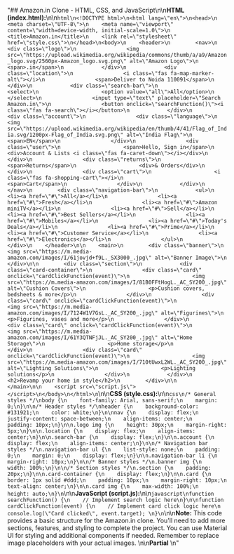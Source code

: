 "## Amazon.in Clone - HTML, CSS, and JavaScript\n\n**HTML (index.html):**\n\n```html\n<!DOCTYPE html>\n<html lang=\"en\">\n<head>\n    <meta charset=\"UTF-8\">\n    <meta name=\"viewport\" content=\"width=device-width, initial-scale=1.0\">\n    <title>Amazon.in</title>\n    <link rel=\"stylesheet\" href=\"style.css\">\n</head>\n<body>\n    <header>\n        <nav>\n            <div class=\"logo\">\n                <img src=\"https://upload.wikimedia.org/wikipedia/commons/thumb/a/a9/Amazon_logo.svg/2560px-Amazon_logo.svg.png\" alt=\"Amazon Logo\">\n                <span>.in</span>\n            </div>\n            <div class=\"location\">\n                <i class=\"fas fa-map-marker-alt\"></i>\n                <span>Deliver to Noida 110091</span>\n            </div>\n            <div class=\"search-bar\">\n                <select>\n                    <option value=\"all\">All</option>\n                    </select>\n                <input type=\"text\" placeholder=\"Search Amazon.in\">\n                <button onclick=\"searchFunction()\"><i class=\"fas fa-search\"></i></button>\n            </div>\n            <div class=\"account\">\n                <div class=\"language\">\n                    <img src=\"https://upload.wikimedia.org/wikipedia/en/thumb/4/41/Flag_of_India.svg/1200px-Flag_of_India.svg.png\" alt=\"India Flag\">\n                    <span>EN</span>\n                </div>\n                <div class=\"user\">\n                    <span>Hello, Sign in</span>\n                    <div>Account & Lists <i class=\"fas fa-caret-down\"></i></div>\n                </div>\n                <div class=\"returns\">\n                    <span>Returns</span>\n                    <div>& Orders</div>\n                </div>\n                <div class=\"cart\">\n                    <i class=\"fas fa-shopping-cart\"></i>\n                    <span>Cart</span>\n                </div>\n            </div>\n        </nav>\n        <div class=\"navigation-bar\">\n            <ul>\n                <li><a href=\"#\">All</a></li>\n                <li><a href=\"#\">Fresh</a></li>\n                <li><a href=\"#\">Amazon miniTV</a></li>\n                <li><a href=\"#\">Sell</a></li>\n                <li><a href=\"#\">Best Sellers</a></li>\n                <li><a href=\"#\">Mobiles</a></li>\n                <li><a href=\"#\">Today's Deals</a></li>\n                <li><a href=\"#\">Prime</a></li>\n                <li><a href=\"#\">Customer Service</a></li>\n                <li><a href=\"#\">Electronics</a></li>\n                </ul>\n        </div>\n    </header>\n\n    <main>\n        <div class=\"banner\">\n            <img src=\"https://m.media-amazon.com/images/I/61jovjd+f9L._SX3000_.jpg\" alt=\"Banner Image\">\n        </div>\n\n        <div class=\"section\">\n            <div class=\"card-container\">\n                <div class=\"card\" onclick=\"cardClickFunction(event)\">\n                    <img src=\"https://m.media-amazon.com/images/I/81B0FFtHogL._AC_SY200_.jpg\" alt=\"Cushion Covers\">\n                    <p>Cushion covers, bedsheets & more</p>\n                </div>\n                <div class=\"card\" onclick=\"cardClickFunction(event)\">\n                    <img src=\"https://m.media-amazon.com/images/I/7124W1V7GsL._AC_SY200_.jpg\" alt=\"Figurines\">\n                    <p>Figurines, vases and more</p>\n                </div>\n                <div class=\"card\" onclick=\"cardClickFunction(event)\">\n                    <img src=\"https://m.media-amazon.com/images/I/61Y3QTNFjJL._AC_SY200_.jpg\" alt=\"Home Storage\">\n                    <p>Home storage</p>\n                </div>\n                <div class=\"card\" onclick=\"cardClickFunction(event)\">\n                    <img src=\"https://m.media-amazon.com/images/I/710tUwxL2WL._AC_SY200_.jpg\" alt=\"Lighting Solutions\">\n                    <p>Lighting solutions</p>\n                </div>\n            </div>\n            <h2>Revamp your home in style</h2>\n        </div>\n\n        </main>\n\n    <script src=\"script.js\"></script>\n</body>\n</html>\n```\n\n**CSS (style.css):**\n\n```css\n/* General styles */\nbody {\n    font-family: Arial, sans-serif;\n    margin: 0;\n}\n\n/* Header styles */\nheader {\n    background-color: #131921;\n    color: white;\n}\n\nnav {\n    display: flex;\n    justify-content: space-between;\n    align-items: center;\n    padding: 10px;\n}\n\n.logo img {\n    height: 30px;\n    margin-right: 5px;\n}\n\n.location {\n    display: flex;\n    align-items: center;\n}\n\n.search-bar {\n    display: flex;\n}\n\n.account {\n    display: flex;\n    align-items: center;\n}\n\n/* Navigation bar styles */\n.navigation-bar ul {\n    list-style: none;\n    padding: 0;\n    margin: 0;\n    display: flex;\n}\n\n.navigation-bar li {\n    margin-right: 10px;\n}\n\n/* Banner styles */\n.banner img {\n    width: 100%;\n}\n\n/* Section styles */\n.section {\n    padding: 20px;\n}\n\n.card-container {\n    display: flex;\n}\n\n.card {\n    border: 1px solid #ddd;\n    padding: 10px;\n    margin-right: 10px;\n    text-align: center;\n}\n\n.card img {\n    max-width: 100%;\n    height: auto;\n}\n```\n\n**JavaScript (script.js):**\n\n```javascript\nfunction searchFunction() {\n    // Implement search logic here\n}\n\nfunction cardClickFunction(event) {\n    // Implement card click logic here\n    console.log(\"Card clicked\", event.target); \n}\n```\n\n**Note:** This code provides a basic structure for the Amazon.in clone. You'll need to add more sections, features, and styling to complete the project.  You can use Material UI for styling and additional components if needed. Remember to replace image placeholders with your actual images. \n\n**Partial** \n"
